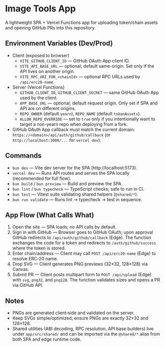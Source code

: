 # Image Tools App

A lightweight SPA + Vercel Functions app for uploading token/chain assets and opening GitHub PRs into this repository.

## Environment Variables (Dev/Prod)

- Client (exposed to browser)
  - `VITE_GITHUB_CLIENT_ID` — GitHub OAuth App client ID.
  - `VITE_API_BASE_URL` — optional; default same-origin. Set only if the API lives on another origin.
  - `VITE_RPC_URI_FOR_<chainId>` — optional RPC URLs used by `/api/erc20-name`.
- Server (Vercel Functions)
  - `GITHUB_CLIENT_ID`, `GITHUB_CLIENT_SECRET` — same GitHub OAuth App used by the client.
  - `APP_BASE_URL` — optional; default request origin. Only set if SPA and API are on different origins.
  - `REPO_OWNER` (default `yearn`), `REPO_NAME` (default `tokenAssets`).
  - `ALLOW_REPO_OVERRIDE` — set to `true` only if you intentionally want to target a non-yearn repo when deploying from a fork.
- GitHub OAuth App callback must match the current domain: `https://<domain>/api/auth/github/callback` (or `http://localhost:3000/...` for `vercel dev`).

## Commands

- `bun dev` — Vite dev server for the SPA (http://localhost:5173).
- `vercel dev` — Runs API routes and serves the SPA locally (recommended for full flow).
- `bun build` / `bun preview` — Build and preview the SPA.
- `bun lint` / `bun typecheck` — TypeScript checks; safe to run in CI.
- `bun test` — Vitest suite validating shared helpers (`@shared/*`).
- `bun run validate` — Runs lint → typecheck → test in sequence.

## App Flow (What Calls What)

1) Open the site — SPA loads; no API calls by default.
2) Sign in with GitHub — Browser goes to GitHub OAuth; upon approval GitHub redirects to `/api/auth/github/callback` (Edge). The function exchanges the code for a token and redirects to `/auth/github/success` where the token is stored.
3) Enter chain/address — Client may call `POST /api/erc20-name` (Edge) to resolve ERC‑20 name.
4) Drop SVG — Client generates PNG previews (32×32, 128×128) via Canvas.
5) Submit PR — Client posts multipart form to `POST /api/upload` (Edge) with `svg`, `png32`, and `png128`. The function validates sizes and opens a PR via GitHub API.

## Notes

- PNGs are generated client‑side and validated on the server.
- Keep SVGs simple/optimized; ensure PNGs are exactly 32×32 and 128×128.
- Shared utilities (ABI decoding, RPC resolution, API base builders) live under `app/src/shared/` and can be imported via the `@shared/*` alias from both SPA and edge runtime code.
